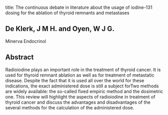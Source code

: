 title: The continuous debate in literature about the usage of iodine-131 dosing for the ablation of thyroid remnants and metastases

## De Klerk, J M H. and Oyen, W J G.
Minerva Endocrinol


## Abstract
Radioiodine plays an important role in the treatment of thyroid cancer. It is used for thyroid remnant ablation as well as for treatment of metastatic disease. Despite the fact that it is used all over the world for these indications, the exact administered dose is still a subject forTwo methods are widely available: the so-called fixed empiric method and the dosimetric one. This review will highlight the aspects of radioiodine in treatment of thyroid cancer and discuss the advantages and disadvantages of the several methods for the calculation of the administered dose.

